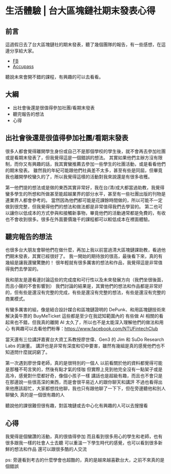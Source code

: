 # 生活體驗 | 台大區塊鏈社期末發表心得

## 前言

這週假日去了台大區塊鏈社的期末發表，聽了幾個團隊的報告，有一些感想，在這邊分享給大家。

- [FB](https://www.facebook.com/NTUFintechClub)
- [Accupass](https://www.accupass.com/event/2306051237162066320254)

聽說未來會開不錯的課程，有興趣的可以去看看。

## 大綱

- 出社會後還是很值得參加社團/看期末發表
- 聽完報告的想法
- 心得

## 出社會後還是很值得參加社團/看期末發表

很多人都會覺得離開學生身份或自己不是那個學校的學生後，就不會再去參加社團或是看期末發表了，但我覺得這是一個錯誤的想法。
其實如果他們主辦方沒有限制，而你又有興趣的話，我其實蠻推薦去參加一些學生的社團活動，或是看看他們的期末發表。
雖然我的年紀可能跟他們社員差不太多，甚至有些是同屆，但畢竟我也離開學校蠻久的了，所以我覺得這樣的活動對我來說還是有很多收穫。

第一他們提的想法或是做的東西其實非常好，我在台/清/成大都當過助教，我覺得蠻多學生的所想和所做甚至能超越業界的部分水平，甚至有一些社團出版的刊物是連業界人都會參考的。
當然因為他們都可能是花課餘時間做的，所以可能不一定做到很完整，但我覺得他們的想法和做法都是非常值得我們去學習的。
第二也可以讓你以低成本的方式參與和接觸新事物，畢竟他們的活動通常都是免費的，有收也不會收到很多。很多在外面要價幾千的課程都可以較低成本在裡面體驗。

## 聽完報告的想法

也很多台大朋友會聊他們在做什麼，再加上我以前當過清大區塊鏈課助教，看過他們期末發表，其實已經很好了。
我一開始的期待放的很高，最後看下來，真的有幾組是讓我還蠻驚艷的！
很年輕就有很多厲害的想法和作品，我覺得這是非常值得我們去學習的。

我和朋友是邊看邊討論這些的完成度和可行性以及未來發展方向（我們坐很後面，而且小聲的不會影響到）
我們討論的結果是，其實他們的想法和作品都是非常好的，但有些是還沒有完整的完成，有些是還沒有完整的想法，有些是還沒有完整的商業模式。

有蠻多厲害的組，像是結合設計媒合和區塊鏈證明的 DePunk、和用區塊鏈技術來解決黃牛票的 BuyMeTicket
這些都是至少在我認知範圍內的
有些做 AI 相關的看起來也不錯，但我真的離開 AI 太久了，所以也不是太能深入理解他們的做法和用心
有興趣可以去看他們粉專：https://www.facebook.com/NTUFintechClub

當天還有三位講評嘉賓台大資工系教授廖世偉、Gen3 的 Jim 和 SuDo Research Labs 的謝董。
講評也是非常有深度和切中要害，雖然有幾組是真的感覺他們也不知道問什麼就詞窮了。

第一次遇到廖世偉老師，真的是很特別的一個人
以前看關於他的資料都覺得可能是那種不苟言笑的，然後有點才氣的怪咖
但實際上見到他完全沒有一點架子或是高冷，感覺對什麼都好奇，像個小孩子一樣
講話也是超級有趣，而且也不會只是在那邊說一些很高深的東西，而是會很平易近人的跟你聊天和講評
不過也看得出來他應該超忙，大家都想找他聊，我也只有跟他聊了一下下，但在旁邊聽他和別人聊蠻久
真的是一個很有趣的人

聽說他的課很難但很有趣，對區塊鏈或去中心化有興趣的人可以去搜搜看

## 心得

我覺得是個蠻讚的活動，真的很值得參加
而且看到很多用心的學生和老師，也有很多跟我一樣的社會人士去聽
可以重溫一下學生時代的感覺，也可以看到很多新鮮的想法和作品
還可以跟很多酷的人交流

ps: 旁邊看到考古的什麼學會也超酷的，真的是越來越喜歡台大，之前不來真的是個錯誤